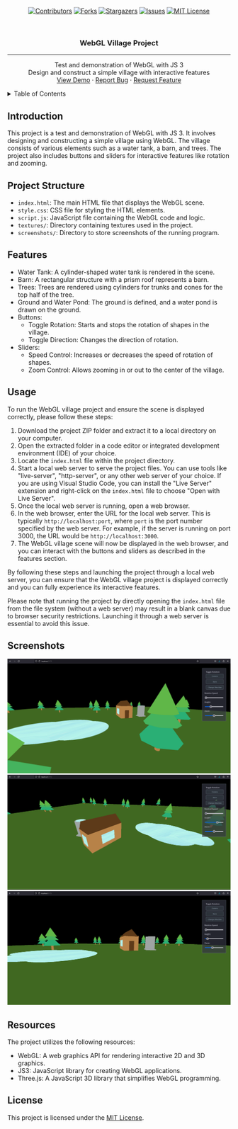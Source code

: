 <div id="top"></div>
<div align="center">

<!-- PROJECT SHIELDS -->
[![Contributors][contributors-shield]][contributors-url]
[![Forks][forks-shield]][forks-url]
[![Stargazers][stars-shield]][stars-url]
[![Issues][issues-shield]][issues-url]
[![MIT License][license-shield]][license-url]

<!-- Title -->
<br />
<h3 align="center">WebGL Village Project</h3>

<hr>

<p align="center">
  Test and demonstration of WebGL with JS 3<br>
  Design and construct a simple village with interactive features<br>
  <a href="#usage">View Demo</a>
  ·
  <a href="https://github.com/John-JonSteyn/ComputerGraphicsVillage/issues">Report Bug</a>
  ·
  <a href="https://github.com/John-JonSteyn/ComputerGraphicsVillage/issues">Request Feature</a>
</p>
</div>

<!-- TABLE OF CONTENTS -->
<details>
<summary>Table of Contents</summary>
<ol>
  <li><a href="#introduction">Introduction</a></li>
  <li><a href="#project-structure">Project Structure</a></li>
  <li><a href="#features">Features</a></li>
  <li><a href="#usage">Usage</a></li>
  <li><a href="#screenshots">Screenshots</a></li>
  <li><a href="#resources">Resources</a></li>
  <li><a href="#acknowledgments">Acknowledgments</a></li>
  <li><a href="#license">License</a></li>
</ol>
</details>

<!-- Introduction -->
## Introduction
This project is a test and demonstration of WebGL with JS 3. It involves designing and constructing a simple village using WebGL. The village consists of various elements such as a water tank, a barn, and trees. The project also includes buttons and sliders for interactive features like rotation and zooming.

<!-- Project Structure -->
## Project Structure
- `index.html`: The main HTML file that displays the WebGL scene.
- `style.css`: CSS file for styling the HTML elements.
- `script.js`: JavaScript file containing the WebGL code and logic.
- `textures/`: Directory containing textures used in the project.
- `screenshots/`: Directory to store screenshots of the running program.

<!-- Features -->
## Features
- Water Tank: A cylinder-shaped water tank is rendered in the scene.
- Barn: A rectangular structure with a prism roof represents a barn.
- Trees: Trees are rendered using cylinders for trunks and cones for the top half of the tree.
- Ground and Water Pond: The ground is defined, and a water pond is drawn on the ground.
- Buttons:
  - Toggle Rotation: Starts and stops the rotation of shapes in the village.
  - Toggle Direction: Changes the direction of rotation.
- Sliders:
  - Speed Control: Increases or decreases the speed of rotation of shapes.
  - Zoom Control: Allows zooming in or out to the center of the village.

<!-- Usage -->
## Usage
To run the WebGL village project and ensure the scene is displayed correctly, please follow these steps:

1. Download the project ZIP folder and extract it to a local directory on your computer.
2. Open the extracted folder in a code editor or integrated development environment (IDE) of your choice.
3. Locate the `index.html` file within the project directory.
4. Start a local web server to serve the project files. You can use tools like "live-server", "http-server", or any other web server of your choice. If you are using Visual Studio Code, you can install the "Live Server" extension and right-click on the `index.html` file to choose "Open with Live Server".
5. Once the local web server is running, open a web browser.
6. In the web browser, enter the URL for the local web server. This is typically `http://localhost:port`, where `port` is the port number specified by the web server. For example, if the server is running on port 3000, the URL would be `http://localhost:3000`.
7. The WebGL village scene will now be displayed in the web browser, and you can interact with the buttons and sliders as described in the features section.

By following these steps and launching the project through a local web server, you can ensure that the WebGL village project is displayed correctly and you can fully experience its interactive features.

Please note that running the project by directly opening the `index.html` file from the file system (without a web server) may result in a blank canvas due to browser security restrictions. Launching it through a web server is essential to avoid this issue.

<!-- Screenshots -->
## Screenshots
![Village Screenshot 1](screenshots/Screenshot01.png)
![Village Screenshot 2](screenshots/Screenshot02.png)
![Village Screenshot 3](screenshots/Screenshot03.png)

<!-- Resources -->
## Resources
The project utilizes the following resources:
- WebGL: A web graphics API for rendering interactive 2D and 3D graphics.
- JS3: JavaScript library for creating WebGL applications.
- Three.js: A JavaScript 3D library that simplifies WebGL programming.

<!-- License -->
## License
This project is licensed under the [MIT License](LICENSE).

<!-- Links -->
[contributors-shield]: https://img.shields.io/github/contributors/John-JonSteyn/ComputerGraphicsVillage.svg?style=for-the-badge
[contributors-url]: https://github.com/John-JonSteyn/ComputerGraphicsVillage/graphs/contributors
[forks-shield]: https://img.shields.io/github/forks/John-JonSteyn/ComputerGraphicsVillage.svg?style=for-the-badge
[forks-url]: https://github.com/John-JonSteyn/ComputerGraphicsVillage/network/members
[stars-shield]: https://img.shields.io/github/stars/TJohn-JonSteyn/ComputerGraphicsVillage.svg?style=for-the-badge
[stars-url]: https://github.com/John-JonSteyn/ComputerGraphicsVillage/stargazers
[issues-shield]: https://img.shields.io/github/issues/John-JonSteyn/ComputerGraphicsVillage.svg?style=for-the-badge
[issues-url]: https://github.com/John-JonSteyn/ComputerGraphicsVillage/issues
[license-shield]: https://img.shields.io/github/license/John-JonSteyn/TaskFlow.svg?style=for-the-badge
[license-url]: https://github.com/John-JonSteyn/ComputerGraphicsVillage/blob/master/LICENSE
